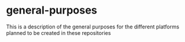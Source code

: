 # general-purposes
This is a description of the general purposes for the different platforms planned to be created in these repositories
